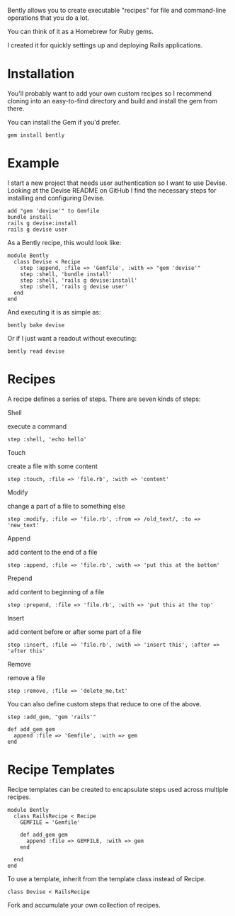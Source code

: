 Bently allows you to create executable "recipes" for file and command-line operations that you do a lot.

You can think of it as a Homebrew for Ruby gems.

I created it for quickly settings up and deploying Rails applications.

Installation
============

You'll probably want to add your own custom recipes so I recommend cloning into an easy-to-find directory and build and install the gem from there.

You can install the Gem if you'd prefer.

    gem install bently


Example
=======

I start a new project that needs user authentication so I want to use Devise.
Looking at the Devise README on GitHub I find the necessary steps for installing and configuring Devise.

    add "gem 'devise'" to Gemfile
    bundle install
    rails g devise:install
    rails g devise user

As a Bently recipe, this would look like:

    module Bently
      class Devise < Recipe
        step :append, :file => 'Gemfile', :with => "gem 'devise'"
        step :shell, 'bundle install'
        step :shell, 'rails g devise:install'
        step :shell, 'rails g devise user'
      end
    end

And executing it is as simple as:

    bently bake devise
    
Or if I just want a readout without executing:

    bently read devise

Recipes
=======

A recipe defines a series of steps. There are seven kinds of steps:

Shell

execute a command

    step :shell, 'echo hello'

Touch

create a file with some content

    step :touch, :file => 'file.rb', :with => 'content'

Modify

change a part of a file to something else

    step :modify, :file => 'file.rb', :from => /old_text/, :to => 'new_text'

Append

add content to the end of a file

    step :append, :file => 'file.rb', :with => 'put this at the bottom'

Prepend

add content to beginning of a file

    step :prepend, :file => 'file.rb', :with => 'put this at the top'

Insert

add content before or after some part of a file

    step :insert, :file => 'file.rb', :with => 'insert this', :after => 'after this'

Remove

remove a file

    step :remove, :file => 'delete_me.txt'


You can also define custom steps that reduce to one of the above.

    step :add_gem, "gem 'rails'"
    
    def add_gem gem
      append :file => 'Gemfile', :with => gem
    end

Recipe Templates
================

Recipe templates can be created to encapsulate steps used across multiple recipes.

    module Bently
      class RailsRecipe < Recipe
        GEMFILE = 'Gemfile'
        
        def add_gem gem
          append :file => GEMFILE, :with => gem
        end
        
      end
    end

To use a template, inherit from the template class instead of Recipe.

    class Devise < RailsRecipe

Fork and accumulate your own collection of recipes.